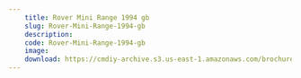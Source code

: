 ```yaml
---
    title: Rover Mini Range 1994 gb
    slug: Rover-Mini-Range-1994-gb
    description:
    code: Rover-Mini-Range-1994-gb
    image:
    download: https://cmdiy-archive.s3.us-east-1.amazonaws.com/brochures/documents/Rover+Mini+Range+1994+gb.pdf
---
```

<!-- Content of the page -->

##
        